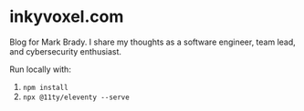 # inkyvoxel.com

Blog for Mark Brady. I share my thoughts as a software engineer, team lead, and cybersecurity enthusiast.

Run locally with:

1. `npm install`
2. `npx @11ty/eleventy --serve`